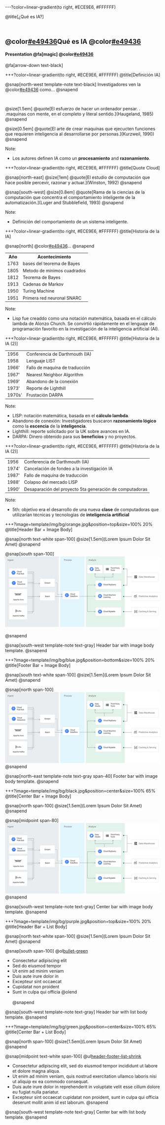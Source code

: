 ---?color=linear-gradient(to right, #ECE9E6, #FFFFFF)

@title[¿Qué es IA?]

<br>

## @color[#e49436](¿)Qué es IA @color[#e49436](?)
#### Presentation @fa[magic] @color[#e49436](Magic)

@fa[arrow-down text-black]

+++?color=linear-gradient(to right, #ECE9E6, #FFFFFF)
@title[Definición IA]

@snap[north-west template-note text-black]
Investigadores ven la @color[#e49436](IA) como...
@snapend

<br>


@size[1.5em]
@quote[El esfuerzo de hacer un ordenador pensar. . .maquínas con mente, en el completo y literal sentido.](Haugeland, 1985)
@snapend

@size[0.5em]
@quote[El arte de crear maquínas que ejecucten funciones que requieren inteligencia al desarrollarse por personas.](Kurzweil, 1990)
@snapend

Note:

- Los autores definen IA como un **procesamiento** and **razonamiento**.


+++?color=linear-gradient(to right, #ECE9E6, #FFFFFF)
@title[Quote Cloud]


@snap[north-east]
@size[1em]
@quote[El estudio de computación que hace posible percevir, razonar y actuar.](Winston, 1992)
@snapend

@snap[south-west]
@size[0.8em]
@quote[Rama de la ciencias de la computación que concentra el comportamiento inteligente de la automatización.](Luger  and Stubblefield, 1993)
@snapend

Note:

- Definición del comportamiento de un sistema inteligente.


+++?color=linear-gradient(to right, #ECE9E6, #FFFFFF)
@title[Historia de la IA]


@snap[north]
@color[#e49436](Historia)...
@snapend

<table>
  <tr>
    <th>Año</th>
    <th>Acontecimiento</th>
  </tr>
  <tr>
    <td>1763</td>
    <td>bases del teorema de Bayes</td>
  </tr>
  <tr class="fragment">
    <td>1805</td>
    <td>Metodo de minimos cuadrados</td>
  </tr>
  <tr class="fragment">
    <td>1812</td>
    <td>Teorema de Bayes</td>
  </tr>
  <tr class="fragment">
    <td>1913</td>
    <td>Cadenas de Markov</td>
  </tr>
  <tr class="fragment">
    <td>1950</td>
    <td>Turing Machine</td>
  </tr>
  <tr class="fragment">
    <td>1951</td>
    <td>Primera red neuronal SNARC</td>
</table>

Note:

- Lisp fue creaddo como una notación matemática, basada en el cálculo lambda de Alonzo Church. Se convirtió rápidamente en el lenguaje de programación favorito en la investigación de la inteligencia artificial (AI).

+++?color=linear-gradient(to right, #ECE9E6, #FFFFFF)
@title[Historia de la IA (2)]



<table>
  <tr>
  <td>1956</td>
  <td>Conferencia de Darthmouth (IA)</td>
  </tr>
  <tr class="fragment">
    <td>1958</td>
    <td>Lenguaje LIST</td>
  </tr>
  <tr class="fragment">
    <td>1966'</td>
    <td>Fallo de maquína de traducción</td>
  </tr>
  <tr class="fragment">
    <td>1967'</td>
    <td>Nearest Neighbor Algorithm</td>
  </tr>
  <tr class="fragment">
    <td>1969'</td>
    <td>Abandono de la conexión</td>
  </tr>
  <tr class="fragment">
    <td>1973'</td>
    <td>Reporte de Lighthill</td>
  </tr>
  <tr class="fragment">
    <td>1970s'</td>
    <td>Frustación DARPA</td>
  </tr>
</table>


Note:

- LISP: notación matemática, basada en el **cálculo lambda**.
- Abandono de conexión: Investigadores buscaron **razonamiento lógico** como la **escencia** de la **inteligencia**.
- Lighthill: reporte solicitado por la UK sobre avances en IA.
- DARPA: Dinero obtenido para sus **beneficios** y no proyectos.


+++?color=linear-gradient(to right, #ECE9E6, #FFFFFF)
@title[Historia de la IA (2)]



<table>
  <tr>
  <td>1956</td>
  <td>Conferencia de Darthmouth (IA)</td>
  </tr>
  <tr class="fragment">
    <td>1974'</td>
    <td>Cancelación de fondeo a la investigación IA</td>
  </tr>
  <tr class="fragment">
    <td>1987'</td>
    <td>Fallo de maquína de traducción</td>
  </tr>
  <tr class="fragment">
    <td>1988'</td>
    <td>Colapso del mercado LISP</td>
  </tr>
  <tr class="fragment">
    <td>1990'</td>
    <td>Desaparación del proyecto 5ta generación de computadoras</td>
  </tr>
  </tr>
</table>


Note:

- 5th: objetivo era el desarrollo de una nueva **clase** de computadoras que utilizarían técnicas y tecnologías de **inteligencia artificial**

+++?image=template/img/bg/orange.jpg&position=top&size=100% 20%
@title[Header Bar + Image Body]

@snap[north text-white span-100]
@size[1.5em](Lorem Ipsum Dolor Sit Amet)
@snapend

@snap[south span-100]
![DATAFLOW](template/img/dataflow.png)
<br><br>
@snapend

@snap[south-west template-note text-gray]
Header bar with image body template.
@snapend


+++?image=template/img/bg/blue.jpg&position=bottom&size=100% 20%
@title[Footer Bar + Image Body]

@snap[south text-white span-100]
@size[1.5em](Lorem Ipsum Dolor Sit Amet)
@snapend

@snap[north span-100]
<br>
![DATAFLOW](template/img/dataflow.png)
@snapend

@snap[north-east template-note text-gray span-40]
Footer bar with image body template.
@snapend


+++?image=template/img/bg/black.jpg&position=center&size=100% 65%
@title[Center Bar + Image Body]

@snap[north span-100]
@size[1.5em](Lorem Ipsum Dolor Sit Amet)
@snapend

@snap[midpoint span-80]
![DATAFLOW](template/img/dataflow.png)
@snapend

@snap[south-west template-note text-gray]
Center bar with image body template.
@snapend


+++?image=template/img/bg/purple.jpg&position=top&size=100% 20%
@title[Header Bar + List Body]

@snap[north text-white span-100]
@size[1.5em](Lorem Ipsum Dolor Sit Amet)
@snapend

@snap[south span-100]
@ol[bullet-green](false)
- Consectetur adipiscing elit
- Sed do eiusmod tempor
- Ut enim ad minim veniam
- Duis aute irure dolor in
- Excepteur sint occaecat
- Cupidatat non proident
- Sunt in culpa qui officia
@olend
<br><br>
@snapend

@snap[south-west template-note text-gray]
Header bar with list body template.
@snapend


+++?image=template/img/bg/green.jpg&position=center&size=100% 65%
@title[Center Bar + List Body]

@snap[north span-100]
@size[1.5em](Lorem Ipsum Dolor Sit Amet)
@snapend

@snap[midpoint text-white span-100]
@ul[header-footer-list-shrink](false)
- Consectetur adipiscing elit, sed do eiusmod tempor incididunt ut labore et dolore magna aliqua.
- Ut enim ad minim veniam, quis nostrud exercitation ullamco laboris nisi ut aliquip ex ea commodo consequat.
- Duis aute irure dolor in reprehenderit in voluptate velit esse cillum dolore eu fugiat nulla pariatur.
- Excepteur sint occaecat cupidatat non proident, sunt in culpa qui officia deserunt mollit anim id est laborum.
@snapend

@snap[south-west template-note text-gray]
Center bar with list body template.
@snapend
